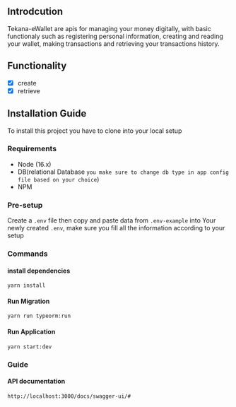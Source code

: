 ## Introdcution

Tekana-eWallet are apis for managing your money digitally, with basic functionaly such as registering personal information, creating and reading your wallet, making transactions and retrieving your transactions history.

## Functionality

- [x] create
- [x] retrieve

## Installation Guide

To install this project you have to clone into your local setup

### Requirements

- Node (16.x)
- DB(relational Database `you make sure to change db type in app config file based on your choice`)
- NPM

### Pre-setup

Create a `.env` file then copy and paste data from `.env-example` into Your newly created `.env`,
make sure you fill all the information according to your setup

### Commands

#### install dependencies

```shell
yarn install
```

#### Run Migration

```shell
yarn run typeorm:run
```

#### Run Application

```shell
yarn start:dev
```

### Guide

#### API documentation

```
http://localhost:3000/docs/swagger-ui/#
```
